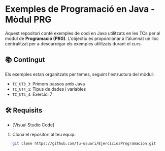 # Exemples de Programació en Java - Mòdul PRG

Aquest repositori conté exemples de codi en Java utilitzats en les TCs per al mòdul de **Programació (PRG)**. L'objectiu és proporcionar a l'alumnat un lloc centralitzat per a descarregar els exemples utilitzats durant el curs.

## 📚 Contingut

Els exemples estan organitzats per temes, seguint l'estructura del mòdul:

- `TC_UT3_3`: Primers passos amb Java
- `TC_UT4_1`: Tipus de dades i variables
-  `TC_UT4_4`: Exercici 7


## 🛠 Requisits

- [Visual Studio Code]
1. Clona el repositori al teu equip:

   ```bash
   git clone https://github.com/tu-usuari/EjerciciosProgramacion.git
  